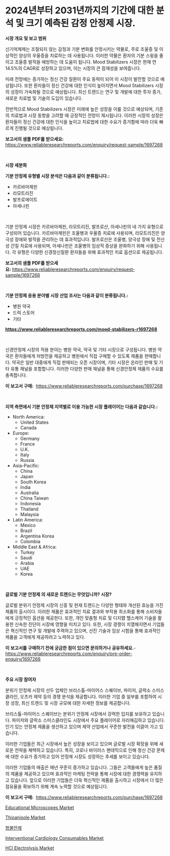 <p><h1>2024년부터 2031년까지의 기간에 대한 분석 및 크기 예측된 감정 안정제 시장.</h1></p><p><strong>시장 개요 및 보고 범위</strong></p>
<p><p>신기억제제는 조절되지 않는 감정과 기분 변화를 안정시키는 약물로, 주로 조울증 및 이상적인 양상의 우울증을 치료하는 데 사용됩니다. 이러한 약물은 환자의 기분 스윙을 줄이고 조울증 발작을 예방하는 데 도움이 됩니다. Mood Stabilizers 시장은 현재 연 14.5%의 CAGR로 성장하고 있으며, 이는 시장의 큰 잠재성을 보여줍니다.</p><p>미래 전망에는 증가하는 정신 건강 질환이 주요 동력이 되어 이 시장이 발전할 것으로 예상됩니다. 또한 환자들이 정신 건강에 대한 인식이 높아지면서 Mood Stabilizers 시장의 성장이 가속화될 것으로 예상됩니다. 최신 트렌드는 연구 및 개발에 대한 투자 증가, 새로운 치료법 및 기술의 도입이 있습니다.</p><p>전반적으로 Mood Stabilizers 시장은 미래에 높은 성장을 이룰 것으로 예상되며, 기존의 치료법과 시장 동향을 고려할 때 긍정적인 전망이 제시됩니다. 이러한 시장의 성장은 환자들이 정신 건강에 대한 인식을 높이고 치료법에 대한 수요가 증가함에 따라 더욱 빠르게 진행될 것으로 예상됩니다.</p></p>
<p><strong>보고서의 샘플 PDF를 받으세요:</strong> <a href="https://www.reliableresearchreports.com/enquiry/request-sample/1697268">https://www.reliableresearchreports.com/enquiry/request-sample/1697268</a></p>
<p>&nbsp;</p>
<p><strong>시장 세분화</strong></p>
<p><strong>기분 안정제 유형별 시장 분석은 다음과 같이 분류됩니다.:</strong></p>
<p><ul><li>카르바마제핀</li><li>라모트리진</li><li>발프로에이트</li><li>아세나핀</li></ul></p>
<p>&nbsp;</p>
<p><p>기분 안정제 시장은 카르바마제핀, 라모트리진, 발프로산, 아세나핀의 네 가지 유형으로 구성되어 있습니다. 카르바마제핀은 조울병과 우울증 치료에 사용되며, 라모트리진은 양극성 장애와 발작을 관리하는 데 효과적입니다. 발프로산은 조울병, 양극성 장애 및 전신성 간질 치료에 사용되며, 아세나핀은 조울병의 임상적 증상을 완화하기 위해 사용됩니다. 각 유형은 다양한 신경정신질환 환자들을 위해 효과적인 치료 옵션으로 제공됩니다.</p></p>
<p><strong>보고서의 샘플 PDF를 받으세요:</strong>&nbsp;<a href="https://www.reliableresearchreports.com/enquiry/request-sample/1697268">https://www.reliableresearchreports.com/enquiry/request-sample/1697268</a></p>
<p>&nbsp;</p>
<p><strong> 기분 안정제 응용 분야별 시장 산업 조사는 다음과 같이 분류됩니다.:</strong></p>
<p><ul><li>병원 약국</li><li>드럭 스토어</li><li>기타</li></ul></p>
<p><strong><a href="https://www.reliableresearchreports.com/mood-stabilizers-r1697268">https://www.reliableresearchreports.com/mood-stabilizers-r1697268</a></strong></p>
<p>&nbsp;</p>
<p><p>신경안정제 시장의 적용 분야는 병원 약국, 약국 및 기타 시장으로 구성됩니다. 병원 약국은 환자들에게 처방전을 제공하고 병원에서 직접 구매할 수 있도록 제품을 판매합니다. 약국은 일반 대중에게 직접 판매되는 오픈 시장이며, 기타 시장은 온라인 판매 및 기타 유통 채널을 포함합니다. 이러한 다양한 판매 채널을 통해 신경안정제 제품의 수요를 충족합니다.</p></p>
<p><strong>이 보고서 구매:</strong>&nbsp; <a href="https://www.reliableresearchreports.com/purchase/1697268">https://www.reliableresearchreports.com/purchase/1697268</a></p>
<p>&nbsp;</p>
<p><strong>지역 측면에서 기분 안정제 지역별로 이용 가능한 시장 플레이어는 다음과 같습니다.:</strong></p>
<p><ul>
    <li>
        North America:
        <ul>
            <li>United States</li>
            <li>Canada</li>
        </ul>
    </li>
    <li>
        Europe:
        <ul>
            <li>Germany</li>
            <li>France</li>
            <li>U.K.</li>
            <li>Italy</li>
            <li>Russia</li>
        </ul>
    </li>
    <li>
        Asia-Pacific:
        <ul>
            <li>China</li>
            <li>Japan</li>
            <li>South Korea</li>
            <li>India</li>
            <li>Australia</li>
            <li>China Taiwan</li>
            <li>Indonesia</li>
            <li>Thailand</li>
            <li>Malaysia</li>
        </ul>
    </li>
    <li>
        Latin America:
        <ul>
            <li>Mexico</li>
            <li>Brazil</li>
            <li>Argentina Korea</li>
            <li>Colombia</li>
        </ul>
    </li>
    <li>
        Middle East & Africa:
        <ul>
            <li>Turkey</li>
            <li>Saudi</li>
            <li>Arabia</li>
            <li>UAE</li>
            <li>Korea</li>
        </ul>
    </li>
    </ul></p>
<p>&nbsp;</p>
<p><strong>글로벌 기분 안정제 의 새로운 트렌드는 무엇입니까? 시장?</strong></p>
<p><p>글로벌 분위기 안정제 시장의 신흥 및 현재 트렌드는 다양한 형태와 개선된 효능을 가진 제품의 출시이다. 이러한 제품은 효과적인 치료 결과와 부작용 최소화를 통해 소비자들에게 긍정적인 옵션을 제공한다. 또한, 개인 맞춤형 치료 및 디지턠 헬스케어 기술을 활용한 신속한 진단이 시장에 영향을 미치고 있다. 또한, 시장 경쟁이 치열해지면서 기업들은 혁신적인 연구 및 개발에 주력하고 있으며, 선진 기술과 임상 시험을 통해 효과적인 제품을 고객에게 제공하려고 노력하고 있다.</p></p>
<p><strong>이 보고서를 구매하기 전에 궁금한 점이 있으면 문의하거나 공유하세요.</strong>- <a href="https://www.reliableresearchreports.com/enquiry/pre-order-enquiry/1697268">https://www.reliableresearchreports.com/enquiry/pre-order-enquiry/1697268</a></p>
<p>&nbsp;</p>
<p><strong>주요 시장 참여자</strong></p>
<p><p>분위기 안정제 시장의 선두 업체인 브리스톨-마이어스 스퀘이브, 파이저, 글락소 스미스클라인, 오츠카 제약 등의 경쟁 분석을 제공합니다. 이러한 기업 중 일부를 포함하여 시장 성장, 최신 트렌드 및 시장 규모에 대한 자세한 정보를 제공합니다. </p><p>브리스톨-마이어스 스퀘이브는 분위기 안정제 시장에서 강력한 입지를 보유하고 있습니다. 파이저와 글락소 스미스클라인도 시장에서 주요 플레이어로 자리매김하고 있습니다. 인기 있는 안정제 제품을 생산하고 있으며 제약 산업에서 꾸준한 발전을 이끌어 가고 있습니다.</p><p>이러한 기업들은 최근 시장에서 높은 성장을 보이고 있으며 글로벌 시장 확장을 위해 새로운 전략을 채택하고 있습니다. 특히, 코로나 바이러스 팬데믹으로 인해 정신 건강 문제에 대한 수요가 증가하고 있어 안정제 시장도 성장하는 추세를 보이고 있습니다.</p><p>이러한 기업들의 매출은 매년 꾸준히 증가하고 있습니다. 그들은 고객들에게 높은 품질의 제품을 제공하고 있으며 효과적인 마케팅 전략을 통해 시장에 대한 경쟁력을 유지하고 있습니다. 앞으로 이러한 기업들은 더욱 혁신적인 제품을 출시하고 시장에서 더 많은 점유율을 확보하기 위해 계속 노력할 것으로 예상됩니다.</p></p>
<p><strong>이 보고서 구매:</strong>&nbsp;&nbsp;<a href="https://www.reliableresearchreports.com/purchase/1697268">https://www.reliableresearchreports.com/purchase/1697268</a></p>
<p><p><a href="https://view.publitas.com/reportprime-1/educational-microscopes-market-share-evolution-and-market-growth-trends-2024-2031/">Educational Microscopes Market</a></p><p><a href="https://issuu.com/reportprime-2/docs/thioanisole-market-size-2030.pptx">Thioanisole Market</a></p><p><a href="https://github.com/KellyLyncyh543964/Market-Research-Report-List-1/blob/main/782106331660.md">항불안제</a></p><p><a href="https://unruly-ladybug-44b.notion.site/Interventional-Cardiology-Consumables-Market-Insight-Market-Trends-Growth-Forecasted-from-2024-TO-56dc7dbe81e64243a3e22ca0d36c58d4">Interventional Cardiology Consumables Market</a></p><p><a href="https://issuu.com/reportprime-2/docs/hcl-electrolysis-market-size-2030.pptx">HCl Electrolysis Market</a></p></p>